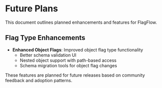 # Future Plans

This document outlines planned enhancements and features for FlagFlow.

## Flag Type Enhancements

- **Enhanced Object Flags**: Improved object flag type functionality
  - Better schema validation UI
  - Nested object support with path-based access
  - Schema migration tools for object flag changes

These features are planned for future releases based on community feedback and adoption patterns.
